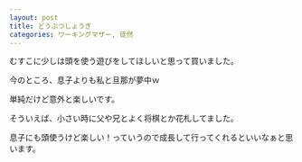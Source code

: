 ```yaml
---
layout: post
title: どうぶつしょうぎ
categories: ワーキングマザー, 徒然
---
```


むすこに少しは頭を使う遊びをしてほしいと思って買いました。

今のところ、息子よりも私と旦那が夢中ｗ

単純だけど意外と楽しいです。

そういえば、小さい時に父や兄とよく将棋とか花札してました。

息子にも頭使うけど楽しい！っていうので成長して行ってくれるといいなぁと思います。

